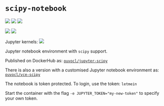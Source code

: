 # `scipy-notebook`
![](https://img.shields.io/badge/linux-x86_64-blue) ![](https://img.shields.io/badge/linux-armv7l-blue)  ![](https://img.shields.io/badge/linux-armv64-blue)

![](https://img.shields.io/badge/RPi-32bitOS-red)  ![](https://img.shields.io/badge/RPi-64bitOS-red)

Jupyter kernels: ![](https://img.shields.io/badge/python-3.8-blue)

Jupyter notebook environment with `scipy` support.

Published on DockerHub as: [`ouvocl/jupyter-scipy`](https://hub.docker.com/r/ouvocl/jupyter-scipy)

There is also a version with a customised Jupyter notebook environment as: [`ouvocl/vce-scipy`](https://hub.docker.com/r/ouvocl/vce-scipy)


The notebook is token protected. To login, use the token: `letmein`

Start the container with the flag `-e JUPYTER_TOKEN="my-new-token"` to specify your own token.
